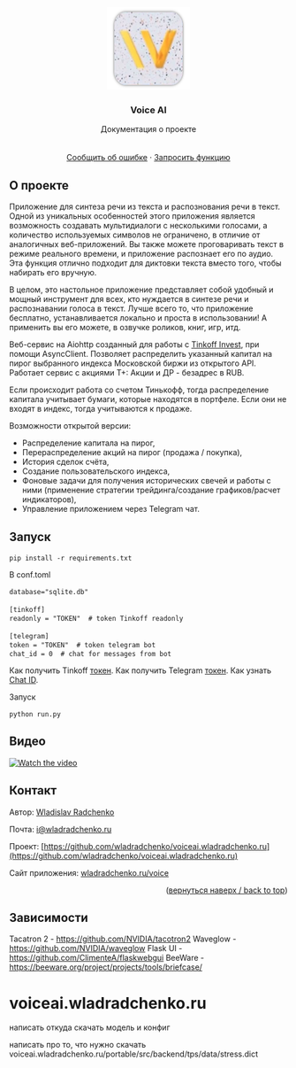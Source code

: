 <div id="top"></div>

<br />
<div align="center">
  <a href="https://github.com/wladradchenko/voiceai.wladradchenko.ru">
    <img src="icons/logo.png" alt="Logo" width="150" height="150">
  </a>

  <h3 align="center">Voice AI</h3>

  <p align="center">
    Документация о проекте
    <br/>
    <br/>
    <br/>
    <a href="https://github.com/wladradchenko/voiceai.wladradchenko.ru/issues">Сообщить об ошибке</a>
    ·
    <a href="https://github.com/wladradchenko/voiceai.wladradchenko.ru/issues">Запросить функцию</a>
  </p>
</div>


<!-- ABOUT THE PROJECT -->
## О проекте

Приложение для синтеза речи из текста и распознования речи в текст. Одной из уникальных особенностей этого приложения является возможность создавать мультидиалоги с несколькими голосами, а количество используемых символов не ограничено, в отличие от аналогичных веб-приложений. Вы также можете проговаривать текст в режиме реального времени, и приложение распознает его по аудио. Эта функция отлично подходит для диктовки текста вместо того, чтобы набирать его вручную.

В целом, это настольное приложение представляет собой удобный и мощный инструмент для всех, кто нуждается в синтезе речи и распознавании голоса в текст. Лучше всего то, что приложение бесплатно, устанавливается локально и проста в использовании! А применить вы его можете, в озвучке роликов, книг, игр, итд.


Веб-сервис на Aiohttp созданный для работы с [Tinkoff Invest](https://github.com/Tinkoff/invest-python), при помощи AsyncClient.
Позволяет распределить указанный капитал на пирог выбранного индекса Московской биржи из открытого API. Работает сервис с акциями Т+: Акции и ДР - безадрес в RUB.

Если происходит работа со счетом Тинькофф, тогда распределение капитала учитывает бумаги, которые находятся в портфеле. Если они не входят в индекс, тогда учитываются к продаже.

Возможности открытой версии:
* Распределение капитала на пирог,
* Перераспределение акций на пирог (продажа / покупка),
* История сделок счёта,
* Создание пользовательского индекса,
* Фоновые задачи для получения исторических свечей и работы с ними (применение стратегии трейдинга/создание графиков/расчет индикаторов),
* Управление приложением через Telegram чат.


<!-- FEATURES -->
## Запуск

```
pip install -r requirements.txt
```

В conf.toml
```
database="sqlite.db"

[tinkoff]
readonly = "TOKEN"  # token Tinkoff readonly

[telegram]
token = "TOKEN"  # token telegram bot
chat_id = 0  # chat for messages from bot
```

Как получить Tinkoff [токен](https://tinkoff.github.io/investAPI/token/).
Как получить Telegram [токен](https://core.telegram.org/bots/api#authorizing-your-bot).
Как узнать [Chat ID](https://core.telegram.org/bots/api#getchatmember).

Запуск
```
python run.py
```

<!-- VIDEO -->
## Видео

[![Watch the video](https://img.youtube.com/vi/aekVTaJHzqY/maxresdefault.jpg)](https://youtu.be/aekVTaJHzqY)

<!-- CONTACT -->
## Контакт

Автор: [Wladislav Radchenko](https://github.com/wladradchenko/)

Почта: [i@wladradchenko.ru](i@wladradchenko.ru)

Проект: [https://github.com/wladradchenko/voiceai.wladradchenko.ru](https://github.com/wladradchenko/voiceai.wladradchenko.ru)

Сайт приложения: [wladradchenko.ru/voice](https://wladradchenko.ru/voice)

<p align="right">(<a href="#top">вернуться наверх / back to top</a>)</p>

<!-- CREDITS -->
## Зависимости

Tacatron 2 - https://github.com/NVIDIA/tacotron2
Waveglow - https://github.com/NVIDIA/waveglow
Flask UI - https://github.com/ClimenteA/flaskwebgui
BeeWare - https://beeware.org/project/projects/tools/briefcase/

# voiceai.wladradchenko.ru

написать откуда скачать модель и конфиг

написать про то, что нужно скачать voiceai.wladradchenko.ru/portable/src/backend/tps/data/stress.dict
